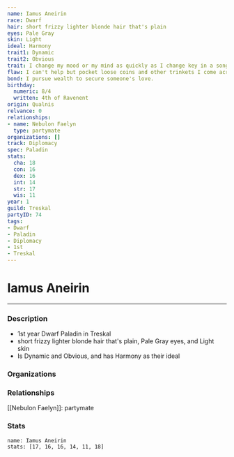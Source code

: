 ```yaml
---
name: Iamus Aneirin
race: Dwarf
hair: short frizzy lighter blonde hair that's plain
eyes: Pale Gray
skin: Light
ideal: Harmony
trait1: Dynamic
trait2: Obvious
trait: I change my mood or my mind as quickly as I change key in a song.
flaw: I can't help but pocket loose coins and other trinkets I come across.
bond: I pursue wealth to secure someone's love.
birthday:
  numeric: 8/4
  written: 4th of Ravenent
origin: Qualnis
relvance: 0
relationships:
- name: Nebulon Faelyn
  type: partymate
organizations: []
track: Diplomacy
spec: Paladin
stats:
  cha: 18
  con: 16
  dex: 16
  int: 14
  str: 17
  wis: 11
year: 1
guild: Treskal
partyID: 74
tags:
- Dwarf
- Paladin
- Diplomacy
- 1st
- Treskal
---
```

# Iamus Aneirin
---
### Description
- 1st year Dwarf Paladin in Treskal
- short frizzy lighter blonde hair that's plain, Pale Gray eyes, and Light skin
- Is Dynamic and Obvious, and has Harmony as their ideal

### Organizations
### Relationships
[[Nebulon Faelyn]]: partymate
### Stats
```statblock
name: Iamus Aneirin
stats: [17, 16, 16, 14, 11, 18]
```